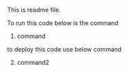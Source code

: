 This is readme file.


To run this code below is the command

1. command

to deploy this code use below command

2. command2
